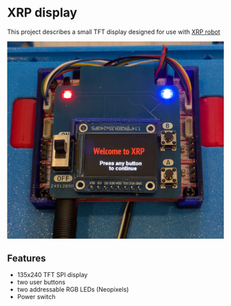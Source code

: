 # XRP display
This project describes a small TFT display designed for use  with [XRP robot](https://experientialrobotics.org/)

![Main view](https://github.com/shurik179/XRPdisplay/blob/main/docs/images/main.jpg)

## Features

* 135x240 TFT SPI display
* two user buttons
* two addressable RGB LEDs (Neopixels)
* Power switch
